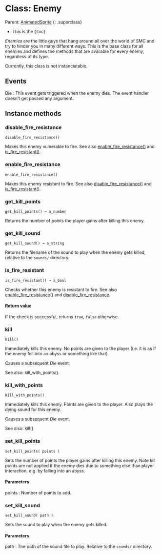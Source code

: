 Class: Enemy
============
Parent: [AnimatedSprite](animated_sprite.html)
{: .superclass}

* This is the
{:toc}

_Enemies_ are the little guys that hang around all over the world of
SMC and try to hinder you in many different ways. This is the base
class for all enemies and defines the methods that are available for
every enemy, regardless of its type.

Currently, this class is not instanciatable.

Events
------

Die
: This event gets triggered when the enemy dies. The event handler
  doesn’t get passed any argument.

Instance methods
----------------

### disable_fire_resistance ####################################################
    disable_fire_resistance()

Makes this enemy vulnerable to fire. See also
[enable_fire_resistance()](#enablefireresistance) and
[is_fire_resistant()](#isfireresistant).

### enable_fire_resistance #####################################################
    enable_fire_resistance()

Makes this enemy resistant to fire. See also
[disable_fire_resistance()](#disablefireresistance) and
[is_fire_resistant()](#isfireresistant).

### get_kill_points ############################################################
    get_kill_points() → a_number

Returns the number of points the player gains after killing this
enemy.

### get_kill_sound #############################################################
    get_kill_sound() → a_string

Returns the filename of the sound to play when the enemy gets killed,
relative to the `sounds/` directory.

### is_fire_resistant ##########################################################
    is_fire_resistant() → a_bool

Checks whether this enemy is resistant to fire. See also
[enable_fire_resistance()](#enablefireresistante) and
[disable_fire_resistance](#disablefireresistance).

#### Return value

If the check is successful, returns `true`, `false` otherwise.

### kill #######################################################################
    kill()

Immediately kills this enemy. No points are given to
the player (i.e. it is as if the enemy fell into an abyss
or something like that).

Causes a subsequent _Die_ event.

See also: kill_with_points().

### kill_with_points ###########################################################
    kill_with_points()

Immediately kills this enemy. Points are given to the
player. Also plays the dying sound for this enemy.

Causes a subsequent _Die_ event.

See also: kill().

### set_kill_points ############################################################
    set_kill_points( points )

Sets the number of points the player gains after killing this
enemy. Note kill points are not applied if the enemy dies due to
something else than player interaction, e.g. by falling into an
abyss.

#### Parameters
points
: Number of points to add.

### set_kill_sound #############################################################
    set_kill_sound( path )

Sets the sound to play when the enemy gets killed.

#### Parameters
path
: The path of the sound file to play. Relative to the `sounds/`
  directory.
